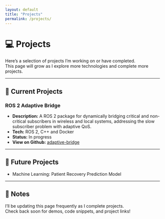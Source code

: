 ```yaml
---
layout: default
title: "Projects"
permalink: /projects/
---
```


# 💻 Projects

Here’s a selection of projects I’m working on or have completed.  
This page will grow as I explore more technologies and complete more projects.

---

## 🚀 Current Projects

### ROS 2 Adaptive Bridge
- **Description:** A ROS 2 package for dynamically bridging critical and non-critical subscribers in wireless and local systems, addressing the slow subscriber problem with adaptive QoS.
- **Tech:** ROS 2, C++ and Docker  
- **Status:** In progress
- **View on Github:** [adaptive-bridge](https://github.com/KaushalrajPuwar/adaptive-bridge/)

---

## 📂 Future Projects
- Machine Learning: Patient Recovery Prediction Model  

---

## 📌 Notes
I’ll be updating this page frequently as I complete projects.  
Check back soon for demos, code snippets, and project links!
